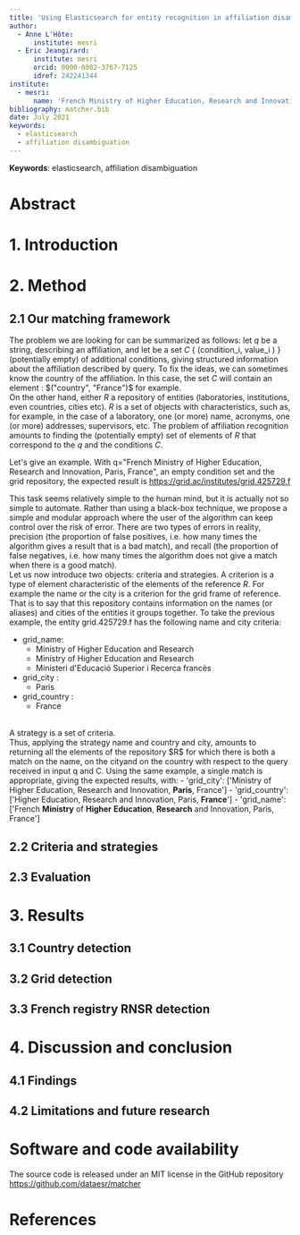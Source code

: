 ```yaml
---
title: 'Using Elasticsearch for entity recognition in affiliation disambiguation'
author:
  - Anne L'Hôte:
      institute: mesri
  - Eric Jeangirard:
      institute: mesri
      orcid: 0000-0002-3767-7125
      idref: 242241344
institute:
  - mesri:
      name: 'French Ministry of Higher Education, Research and Innovation, Paris, France'
bibliography: matcher.bib
date: July 2021
keywords:
  - elasticsearch
  - affiliation disambiguation
---
```


**Keywords**: elasticsearch, affiliation disambiguation

# Abstract

# 1. Introduction

# 2. Method

## 2.1 Our matching framework
The problem we are looking for can be summarized as follows: let $q$ be a string, describing an affiliation, and let be a set $C$ \{ (condition_i, value_i ) \} (potentially empty) of additional conditions, giving structured information about the affiliation described by query. To fix the ideas, we can sometimes know the country of the affiliation. In this case, the set $C$ will contain an element : $("country", "France")$ for example.<br/>
On the other hand, either $R$ a repository of entities (laboratories, institutions, even countries, cities etc). $R$ is a set of objects with characteristics, such as, for example, in the case of a laboratory, one (or more) name, acronyms, one (or more) addresses, supervisors, etc. 
The problem of affiliation recognition amounts to finding the (potentially empty) set of elements of $R$ that correspond to the $q$ and the conditions $C$.
<br/>

Let's give an example. With q="French Ministry of Higher Education, Research and Innovation, Paris, France", an empty condition set and the grid repository, the expected result is https://grid.ac/institutes/grid.425729.f <br/>

This task seems relatively simple to the human mind, but it is actually not so simple to automate. 
Rather than using a black-box technique, we propose a simple and modular approach where the user of the algorithm can keep control over the risk of error.
There are two types of errors in reality, precision (the proportion of false positives, i.e. how many times the algorithm gives a result that is a bad match), and recall (the proportion of false negatives, i.e. how many times the algorithm does not give a match when there is a good match).
<br>
Let us now introduce two objects: criteria and strategies. A criterion is a type of element characteristic of the elements of the reference $R$. For example the name or the city is a criterion for the grid frame of reference. That is to say that this repository contains information on the names (or aliases) and cities of the entities it groups together. To take the previous example, the entity grid.425729.f has the following name and city criteria:
  - grid_name:  
    - Ministry of Higher Education and Research
    - Ministry of Higher Education and Research
    - Ministeri d'Educació Superior i Recerca francès
  - grid_city : 
    - Paris 
  - grid_country : 
    - France
<br/>
A strategy is a set of criteria.
<br/>
Thus, applying the strategy name and country and city, amounts to returning all the elements of the repository $R$ for which there is both a match on the name, on the cityand on the country with respect to the query received in input q and C. Using the same example, a single match is appropriate, giving the expected results, with: 
  - 'grid_city': ['Ministry of Higher Education, Research and Innovation, <b>Paris</b>, France']
  - 'grid_country': ['Higher Education, Research and Innovation, Paris, <b>France</b>']
  - 'grid_name': ['French <b>Ministry</b> of <b>Higher</b> <b>Education</b>, <b>Research</b> and Innovation, Paris, France']

## 2.2 Criteria and strategies

## 2.3 Evaluation

# 3. Results

## 3.1 Country detection

## 3.2 Grid detection

## 3.3 French registry RNSR detection

# 4. Discussion and conclusion

## 4.1 Findings

## 4.2 Limitations and future research

# Software and code availability

The source code is released under an MIT license in the GitHub repository https://github.com/dataesr/matcher

# References
